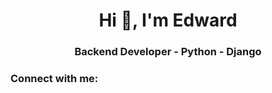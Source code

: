 <h1 align="center">Hi 👋, I'm Edward</h1>

<h3 align="center">Backend Developer - Python - Django</h3>

<h3 align="left">Connect with me:</h3>
<p align="left">
</p>
